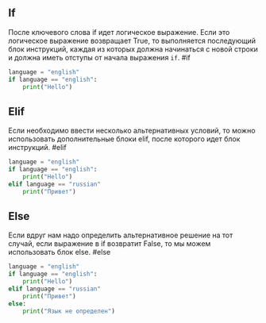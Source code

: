 ## If
После ключевого слова if идет логическое выражение. Если это логическое выражение возвращает True, то выполняется последующий блок инструкций, каждая из которых должна начинаться с новой строки и должна иметь отступы от начала выражения `if`. #if

```python
language = "english"
if language == "english":
    print("Hello")
```
## Elif
Если необходимо ввести несколько альтернативных условий, то можно использовать дополнительные блоки elif, после которого идет блок инструкций. #elif

```python
language = "english"
if language == "english":
    print("Hello")
elif language == "russian"
    print("Привет")
```
## Else
Если вдруг нам надо определить альтернативное решение на тот случай, если выражение в if возвратит False, то мы можем использовать блок else. #else

```python
language = "english"
if language == "english":
    print("Hello")
elif language == "russian"
    print("Привет")
else:
    print("Язык не определен")
```

